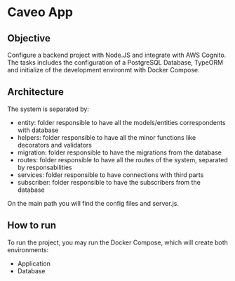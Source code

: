 # Caveo App
## Objective
Configure a backend project with Node.JS and integrate with AWS Cognito. The tasks includes the configuration of a PostgreSQL Database, TypeORM and initialize of the development environmt with Docker Compose.

## Architecture
The system is separated by:
- entity: folder responsible to have all the models/entities correspondents with database
- helpers: folder responsible to have all the minor functions like decorators and validators
- migration: folder responsible to have the migrations from the database
- routes: folder responsible to have all the routes of the system, separated by responsabilities
- services: folder responsible to have connections with third parts
- subscriber: folder responsible to have the subscribers from the database

On the main path you will find the config files and server.js.

## How to run
To run the project, you may run the Docker Compose, which will create both environments:
- Application
- Database

